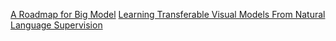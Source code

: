 [A Roadmap for Big Model](https://arxiv.org/abs/2203.14101)
[Learning Transferable Visual Models From Natural Language Supervision](https://arxiv.org/abs/2103.00020)
